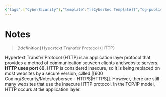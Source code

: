 ```yaml
---
{"tags":["CyberSecurity"],"template":"[[CyberSec Template]]","dg-publish":true,"permalink":"/600-coding/security/notes/cybersec-http/","dgPassFrontmatter":true}
---
```



# Notes
> [!definition] 
> Hypertext Transfer Protocol (HTTP)


Hypertext Transfer Protocol (HTTP) is an application layer protocol that provides a method of communication between clients and website servers. **HTTP uses port 80**. HTTP is considered insecure, so it is being replaced on most websites by a secure version, called [[600 Coding/Security/Notes/cybersec - HTTPS\|HTTPS]]. However, there are still many websites that use the insecure HTTP protocol. In the TCP/IP model, HTTP occurs at the application layer.